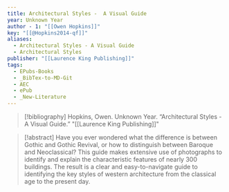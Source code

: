 ```yaml
---
title: Architectural Styles -  A Visual Guide
year: Unknown Year
author - 1: "[[Owen Hopkins]]"
key: "[[@Hopkins2014-qf]]"
aliases:
  - Architectural Styles - A Visual Guide
  - Architectural Styles
publisher: "[[Laurence King Publishing]]"
tags:
  - EPubs-Books
  - _BibTex-to-MD-Git
  - AEC
  - ePub
  - _New-Literature
---
```


> [!bibliography]
> Hopkins, Owen. Unknown Year. “Architectural Styles -  A Visual Guide.” "[[Laurence King Publishing]]"

> [!abstract]
> Have you ever wondered what the difference is between Gothic and Gothic Revival, or how to distinguish between Baroque and Neoclassical? This guide makes extensive use of photographs to identify and explain the characteristic features of nearly 300 buildings. The result is a clear and easy-to-navigate guide to identifying the key styles of western architecture from the classical age to the present day.